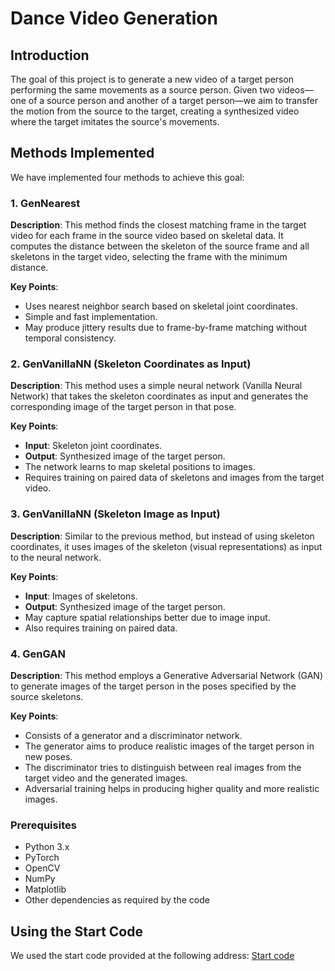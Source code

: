 # Dance Video Generation

## Introduction

The goal of this project is to generate a new video of a target person performing the same movements as a source person. Given two videos—one of a source person and another of a target person—we aim to transfer the motion from the source to the target, creating a synthesized video where the target imitates the source's movements.

## Methods Implemented

We have implemented four methods to achieve this goal:

### 1. GenNearest

**Description**: This method finds the closest matching frame in the target video for each frame in the source video based on skeletal data. It computes the distance between the skeleton of the source frame and all skeletons in the target video, selecting the frame with the minimum distance.

**Key Points**:
- Uses nearest neighbor search based on skeletal joint coordinates.
- Simple and fast implementation.
- May produce jittery results due to frame-by-frame matching without temporal consistency.

### 2. GenVanillaNN (Skeleton Coordinates as Input)

**Description**: This method uses a simple neural network (Vanilla Neural Network) that takes the skeleton coordinates as input and generates the corresponding image of the target person in that pose.

**Key Points**:
- **Input**: Skeleton joint coordinates.
- **Output**: Synthesized image of the target person.
- The network learns to map skeletal positions to images.
- Requires training on paired data of skeletons and images from the target video.

### 3. GenVanillaNN (Skeleton Image as Input)

**Description**: Similar to the previous method, but instead of using skeleton coordinates, it uses images of the skeleton (visual representations) as input to the neural network.

**Key Points**:
- **Input**: Images of skeletons.
- **Output**: Synthesized image of the target person.
- May capture spatial relationships better due to image input.
- Also requires training on paired data.

### 4. GenGAN

**Description**: This method employs a Generative Adversarial Network (GAN) to generate images of the target person in the poses specified by the source skeletons.

**Key Points**:
- Consists of a generator and a discriminator network.
- The generator aims to produce realistic images of the target person in new poses.
- The discriminator tries to distinguish between real images from the target video and the generated images.
- Adversarial training helps in producing higher quality and more realistic images.

### Prerequisites

- Python 3.x
- PyTorch
- OpenCV
- NumPy
- Matplotlib
- Other dependencies as required by the code

## Using the Start Code
We used the start code provided at the following address:
[Start code](http://alexandre.meyer.pages.univ-lyon1.fr/m2-apprentissage-profond-image/am/doc/tp_dance_start.zip)